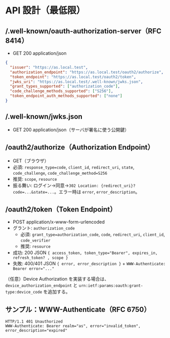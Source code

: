 # API 設計（最低限）

## /.well-known/oauth-authorization-server（RFC 8414）
- GET 200 application/json
```json
{
  "issuer": "https://as.local.test",
  "authorization_endpoint": "https://as.local.test/oauth2/authorize",
  "token_endpoint": "https://as.local.test/oauth2/token",
  "jwks_uri": "https://as.local.test/.well-known/jwks.json",
  "grant_types_supported": ["authorization_code"],
  "code_challenge_methods_supported": ["S256"],
  "token_endpoint_auth_methods_supported": ["none"]
}
```

## /.well-known/jwks.json
- GET 200 application/json（サーバが署名に使う公開鍵）

## /oauth2/authorize（Authorization Endpoint）
- GET（ブラウザ）
- 必須: `response_type=code`, `client_id`, `redirect_uri`, `state`, `code_challenge`, `code_challenge_method=S256`
- 推奨: `scope`, `resource`
- 振る舞い: ログイン→同意→`302 Location: {redirect_uri}?code=...&state=...`。エラー時は `error`, `error_description`。

## /oauth2/token（Token Endpoint）
- POST application/x-www-form-urlencoded
- グラント: `authorization_code`
  - 必須: `grant_type=authorization_code`, `code`, `redirect_uri`, `client_id`, `code_verifier`
  - 推奨: `resource`
- 成功: 200 JSON `{ access_token, token_type="Bearer", expires_in, refresh_token? , scope }`
- 失敗: 400/401 JSON `{ error, error_description }` + `WWW-Authenticate: Bearer error="..."`

（任意）Device Authorization を実装する場合は、`device_authorization_endpoint` と `urn:ietf:params:oauth:grant-type:device_code` を追加する。

## サンプル：WWW-Authenticate（RFC 6750）
```
HTTP/1.1 401 Unauthorized
WWW-Authenticate: Bearer realm="as", error="invalid_token", error_description="expired"
```
